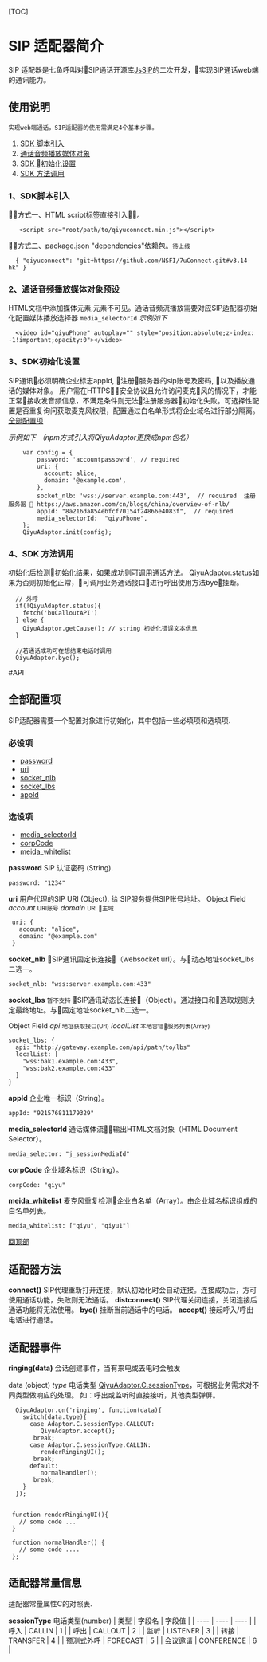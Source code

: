 [TOC]
# SIP 适配器简介
  SIP 适配器是七鱼呼叫对SIP通话开源库[JsSIP](https://github.com/versatica/JsSIP)的二次开发，实现SIP通话web端的通讯能力。

## <span id="introduction">使用说明 </span>
    实现web端通话，SIP适配器的使用需满足4个基本步骤。

  1. [SDK 脚本引入](#step1)
  2. [通话音频播放媒体对象](#step2)
  3. [SDK 初始化设置](#step3)
  4. [SDK 方法调用](#step4)

### 1、<span id="step1">SDK脚本引入</span>
  方式一、HTML script标签直接引入。
  ```
     <script src="root/path/to/qiyuconnect.min.js"></script>
  ```
  方式二、package.json "dependencies"依赖包。`待上线`
  ```
    { "qiyuconnect": "git+https://github.com/NSFI/7uConnect.git#v3.14-hk" }
  ```

### 2、<span id="step2">通话音频播放媒体对象预设</span>
HTML文档中添加媒体元素,元素不可见。通话音频流播放需要对应SIP适配器初始化配置媒体播放选择器 `media_selectorId` *示例如下*
```
  <video id="qiyuPhone" autoplay="" style="position:absolute;z-index: -1!important;opacity:0"></video>
```

### 3、<span id="step3">SDK初始化设置</span>
  SIP通讯必须明确企业标志appId, 注册服务器的sip账号及密码, 以及播放通话的媒体对象。 用户需在HTTPS安全协议且允许访问麦克风的情况下，才能正常接收发音频信息，不满足条件则无法注册服务器初始化失败。可选择性配置是否重复询问获取麦克风权限，配置通过白名单形式将企业域名进行部分隔离。[全部配置项](#configuration)
  
  *示例如下 （npm方式引入将QiyuAdaptor更换成npm包名）*
  ```
      var config = {
          password: 'accountpassowrd', // required
          uri: {
            account: alice,
            domain: '@example.com',
          },
          socket_nlb: 'wss://server.example.com:443',  // required  注册服务器  https://aws.amazon.com/cn/blogs/china/overview-of-nlb/
          appId: "8a216da854ebfcf70154f24866e4083f",  // required
          media_selectorId:  "qiyuPhone",
      };
      QiyuAdaptor.init(config);
  ```

### 4、<span id="step4">SDK 方法调用</span>
   初始化后检测初始化结果，如果成功则可调用通话方法。
   QiyuAdaptor.status如果为否则初始化正常，可调用业务通话接口进行呼出使用方法bye挂断。

   ```
     // 外呼
     if(!QiyuAdaptor.status){
       fetch('buCalloutAPI')
     } else {
       QiyuAdaptor.getCause(); // string 初始化错误文本信息
     }

     //若通话成功可在想结束电话时调用
     QiyuAdaptor.bye();

   ```


#API
## <span id="configuration">全部配置项</span>
SIP适配器需要一个配置对象进行初始化，其中包括一些必填项和选填项. 
### 必设项
* [password](#password)
* [uri](#uri)
* [socket_nlb](#socket_nlb)
* [socket_lbs](#socket_lbs)
* [appId](#appId)

### 选设项
  <!-- * [pcConfig](#pcConfig) -->
  * [media_selectorId](#media_selectorId)
  * [corpCode](#corpCode)
  * [meida_whitelist](#meida_whitelist)

**<span id="password">password</span>**
SIP 认证密码 (String).

```
password: "1234"
```

**<span id="uri">uri</span>**
用户代理的SIP URI (Object). 给 SIP服务提供SIP账号地址。
Object Field
*account*  <small>URI账号</small>
*domain*  <small>URI 主域</small>
```
 uri: {
   account: "alice",
   domain: "@example.com"
 }
```

**<span id="socket_nlb">socket_nlb</span>**
SIP通讯固定长连接（websocket url）。与动态地址socket_lbs二选一。
```
socket_nlb: "wss:server.example.com:433"
```

**<span id="socket_lbs">socket_lbs</span>**  `暂不支持`
SIP通讯动态长连接（Object）。通过接口和选取规则决定最终地址。与固定地址socket_nlb二选一。

Object Field
*api*  <small>地址获取接口(Url)</small>
*localList*  <small>本地容错服务列表(Array)</small>
```
socket_lbs: {
  api: "http://gateway.example.com/api/path/to/lbs"
  localList: [
    "wss:bak1.example.com:433", 
    "wss:bak2.example.com:433"
  ]
}
```

**<span id="appId">appId</span>**
企业唯一标识（String）。
```
appId: "921576811179329"
```
**<span id="media_selectorId">media_selectorId</span>**
通话媒体流输出HTML文档对象（HTML Document Selector）。
```
media_selector: "j_sessionMediaId"
```
**<span id="corpCode">corpCode</span>**
企业域名标识（String）。
```
corpCode: "qiyu"
```
**<span id="meida_whitelist">meida_whitelist</span>**
麦克风重复检测企业白名单（Array）。由企业域名标识组成的白名单列表。
```
media_whitelist: ["qiyu", "qiyu1"]
```
  <!-- <span id="pcConfig">pcConfig</span> -->

[回顶部](#introduction)





## 适配器方法
**connect()**
 SIP代理重新打开连接，默认初始化时会自动连接。连接成功后，方可使用通话功能，失败则无法通话。
**distconnect()**
 SIP代理关闭连接，关闭连接后通话功能将无法使用。
**bye()**
 挂断当前通话中的电话。
**accept()**
 接起呼入/呼出电话进行通话。

## 适配器事件
**ringing(data)**
会话创建事件，当有来电或去电时会触发

data  (object)
 *type*  电话类型 [QiyuAdaptor.C.sessionType](#sessionTypeC)，可根据业务需求对不同类型做响应的处理。 如：呼出或监听时直接接听，其他类型弹屏。
 ```
   QiyuAdaptor.on('ringing', function(data){
     switch(data.type){
       case Adaptor.C.sessionType.CALLOUT:
          QiyuAdaptor.accept();
        break;
       case Adaptor.C.sessionType.CALLIN:
          renderRingingUI();
        break;
       default: 
          normalHandler();
        break; 
     } 
   });


  function renderRingingUI(){
    // some code ...
  }

  function normalHandler() {
    // some code ....
  };

 ```



## 适配器常量信息
适配器常量属性C的对照表.

**<span id="sessionTypeC">sessionType</span>**  电话类型(number)
|  类型  |  字段名   |   字段值   |
| ---- | ---- | ---- |
|  呼入   |  CALLIN   |   1   |
|  呼出   |   CALLOUT   |   2   |
|  监听   |  LISTENER    |   3   |
|  转接   |  TRANSFER    |   4   |
|  预测式外呼   |  FORECAST    |   5   |
|  会议邀请   |   CONFERENCE    |   6   |
